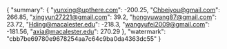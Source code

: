 {
    "summary": {
        "yunxing@upthere.com": -200.25, 
        "Chbeiyou@gmail.com": 266.85, 
        "xingyun27221@gmail.com": 39.2, 
        "hongyuwang87@gmail.com": 23.72, 
        "Hding@macalester.edu": -218.3, 
        "wangyufei2009@gmail.com": -181.56, 
        "axia@macalester.edu": 270.29
    }, 
    "watermark": "cbb7be69780e9678254aa7c64c9ba0da4363dc55"
}